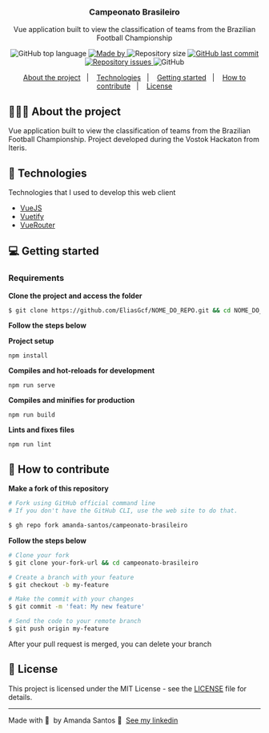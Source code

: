 <h3 align="center">
  Campeonato Brasileiro
</h3>

<p align="center">Vue application built to view the classification of teams from the Brazilian Football Championship</p>

<p align="center">
  <img alt="GitHub top language" src="https://img.shields.io/github/languages/top/amanda-santos/campeonato-brasileiro">

  <a href="https://www.linkedin.com/in/amandasf/">
    <img alt="Made by" src="https://img.shields.io/badge/made%20by-Amanda%20Santos-gree">
  </a>
  
  <img alt="Repository size" src="https://img.shields.io/github/repo-size/amanda-santos/campeonato-brasileiro">
  
  <a href="https://github.com/amanda-santos/campeonato-brasileiro/commits/master">
    <img alt="GitHub last commit" src="https://img.shields.io/github/last-commit/amanda-santos/campeonato-brasileiro">
  </a>
  
  <a href="https://github.com/amanda-santos/campeonato-brasileiro/issues">
    <img alt="Repository issues" src="https://img.shields.io/github/issues/amanda-santos/campeonato-brasileiro">
  </a>
  
  <img alt="GitHub" src="https://img.shields.io/github/license/amanda-santos/campeonato-brasileiro">
</p>

<p align="center">
  <a href="#-about-the-project">About the project</a>&nbsp;&nbsp;&nbsp;|&nbsp;&nbsp;&nbsp;
  <a href="#-technologies">Technologies</a>&nbsp;&nbsp;&nbsp;|&nbsp;&nbsp;&nbsp;
  <a href="#-getting-started">Getting started</a>&nbsp;&nbsp;&nbsp;|&nbsp;&nbsp;&nbsp;
  <a href="#-how-to-contribute">How to contribute</a>&nbsp;&nbsp;&nbsp;|&nbsp;&nbsp;&nbsp;
  <a href="#-license">License</a>
</p>

## 👩🏻‍💻 About the project

Vue application built to view the classification of teams from the Brazilian Football Championship. Project developed during the Vostok Hackaton from Iteris.

## 🚀 Technologies

Technologies that I used to develop this web client

- [VueJS](https://vuejs.org/)
- [Vuetify](https://vuetifyjs.com/)
- [VueRouter](https://router.vuejs.org/)

## 💻 Getting started

### Requirements

**Clone the project and access the folder**

```bash
$ git clone https://github.com/EliasGcf/NOME_DO_REPO.git && cd NOME_DO_REPO
```

**Follow the steps below**

**Project setup**
```
npm install
```

**Compiles and hot-reloads for development**
```
npm run serve
```

**Compiles and minifies for production**
```
npm run build
```

**Lints and fixes files**
```
npm run lint
```

## 🤔 How to contribute

**Make a fork of this repository**

```bash
# Fork using GitHub official command line
# If you don't have the GitHub CLI, use the web site to do that.

$ gh repo fork amanda-santos/campeonato-brasileiro
```

**Follow the steps below**

```bash
# Clone your fork
$ git clone your-fork-url && cd campeonato-brasileiro

# Create a branch with your feature
$ git checkout -b my-feature

# Make the commit with your changes
$ git commit -m 'feat: My new feature'

# Send the code to your remote branch
$ git push origin my-feature
```

After your pull request is merged, you can delete your branch

## 📝 License

This project is licensed under the MIT License - see the [LICENSE](LICENSE) file for details.

---

Made with 💜 &nbsp;by Amanda Santos 👋 &nbsp;[See my linkedin](https://www.linkedin.com/in/amandasf/)
